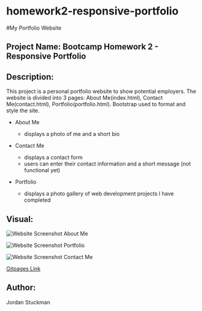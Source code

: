 # homework2-responsive-portfolio

#My Portfolio Website

## Project Name: Bootcamp Homework 2 - Responsive Portfolio

## Description:
This project is a personal portfolio website to show potential employers. The website is divided into 3 pages: About Me(index.html), Contact Me(contact.html), Portfolio(portfolio.html). Bootstrap used to format and style the site.

* About Me
  * displays a photo of me and a short bio
  
* Contact Me
  * displays a contact form
  * users can enter their contact information and a short message (not functional yet)

* Portfolio
  * displays a photo gallery of web development projects I have completed 

    



## Visual:
![Website Screenshot About Me](./images/AboutMe.jpg)

![Website Screenshot Portfolio](./images/Portfolio.jpg)

![Website Screenshot Contact Me](./images/ContactMe.jpg)


[Gitpages Link](https://jordanks93.github.io/homework2-responsive-portfolio/)


## Author: 
Jordan Stuckman
